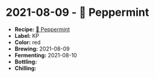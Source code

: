 # 2021-08-09 - 🌿 Peppermint

* **Recipe:** [🌿 Peppermint](../../recipes/mint.md)
* **Label:** KP
* **Color:** red
* **Brewing:** 2021-08-09
* **Fermenting:** 2021-08-10
* **Bottling:**
* **Chilling:**
